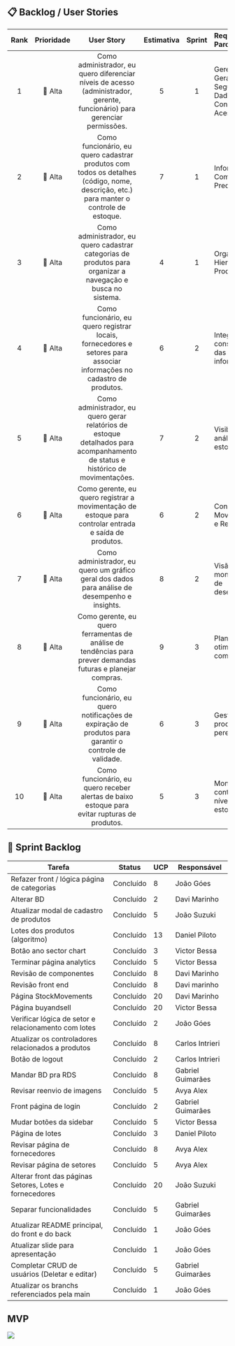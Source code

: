 ## 📋 Backlog / User Stories

| Rank | Prioridade | User Story | Estimativa | Sprint | Requisitos do Parceiro |
|:----:|:----------:|:----------:|:----------:|:------:|:-----------------------|
| 1 | 🔴 Alta | Como administrador, eu quero diferenciar níveis de acesso (administrador, gerente, funcionário) para gerenciar permissões. | 5 | 1 | Gerenciamento Geral, Segurança de Dados, Controle de Acessos |
| 2 | 🔴 Alta | Como funcionário, eu quero cadastrar produtos com todos os detalhes (código, nome, descrição, etc.) para manter o controle de estoque. | 7 | 1 | Informações Completas e Precisas |
| 3 | 🔴 Alta | Como administrador, eu quero cadastrar categorias de produtos para organizar a navegação e busca no sistema. | 4 | 1 | Organização Hierárquica dos Produtos |
| 4 | 🔴 Alta | Como funcionário, eu quero registrar locais, fornecedores e setores para associar informações no cadastro de produtos. | 6 | 2 | Integridade e consistência das informações |
| 5 | 🔴 Alta | Como administrador, eu quero gerar relatórios de estoque detalhados para acompanhamento de status e histórico de movimentações. | 7 | 2 | Visibilidade e análise de estoque |
| 6 | 🔴 Alta | Como gerente, eu quero registrar a movimentação de estoque para controlar entrada e saída de produtos. | 6 | 2 | Controle de Movimentações e Responsável |
| 7 | 🔴 Alta | Como administrador, eu quero um gráfico geral dos dados para análise de desempenho e insights. | 8 | 2 | Visão geral e monitoramento de desempenho |
| 8 | 🔴 Alta | Como gerente, eu quero ferramentas de análise de tendências para prever demandas futuras e planejar compras. | 9 | 3 | Planejamento e otimização de compras |
| 9 | 🔴 Alta | Como funcionário, eu quero notificações de expiração de produtos para garantir o controle de validade. | 6 | 3 | Gestão de produtos perecíveis |
| 10 | 🔴 Alta | Como funcionário, eu quero receber alertas de baixo estoque para evitar rupturas de produtos. | 5 | 3 | Monitoramento contínuo do nível de estoque |

## 📆 Sprint Backlog

| **Tarefa**                                          | **Status**   | **UCP** | **Responsável** |
|-----------------------------------------------------|--------------|---------|-----------------|
| Refazer front / lógica página de categorias         | Concluído    | 8       | João Góes       |
| Alterar BD                                          | Concluído    | 2       | Davi Marinho    |
| Atualizar modal de cadastro de produtos             | Concluído    | 5       | João Suzuki     |
| Lotes dos produtos (algoritmo)                      | Concluído    | 13      | Daniel Piloto   |
| Botão ano sector chart                              | Concluído    | 3       | Victor Bessa    |
| Terminar página analytics                           | Concluído    | 5       | Victor Bessa    |
| Revisão de componentes                              | Concluído    | 8       | Davi Marinho    |
| Revisão front end                                   | Concluído    | 8       | Davi marinho    |
| Página StockMovements                               | Concluído    | 20      | Davi Marinho    |
| Página buyandsell                                   | Concluído    | 20      | Victor Bessa    |
| Verificar lógica de setor e relacionamento com lotes| Concluído    | 2       | João Góes       |
| Atualizar os controladores relacionados a produtos  | Concluído    | 8       | Carlos Intrieri  |
| Botão de logout                                     | Concluído    | 2       | Carlos Intrieri  |
| Mandar BD pra RDS                                   | Concluído    | 8       | Gabriel Guimarães	 |
| Revisar reenvio de imagens                          | Concluído    | 5       | Avya Alex       |
| Front página de login                               | Concluído    | 2       | Gabriel Guimarães  |
| Mudar botões da sidebar                             | Concluído    | 5       | Victor Bessa    |
| Página de lotes                                     | Concluído    | 3       | Daniel Piloto   |
| Revisar página de fornecedores                      | Concluído    | 8       | Avya Alex       |
| Revisar página de setores                           | Concluído    | 5       | Avya Alex       |
| Alterar front das páginas Setores, Lotes e fornecedores | Concluído | 20      | João Suzuki     |
| Separar funcionalidades                             | Concluído    | 5       | Gabriel Guimarães  |
| Atualizar README principal, do front e do back      | Concluído    | 1       | João Góes       |
| Atualizar slide para apresentação                   | Concluído    | 1       | João Góes       |
| Completar CRUD de usuários (Deletar e editar)       | Concluído    | 5       | Gabriel Guimarães |
| Atualizar os branchs referenciados pela main        | Concluído    | 1       | João Góes      |

## MVP

<img src="./mvp-sprint-3.gif">
